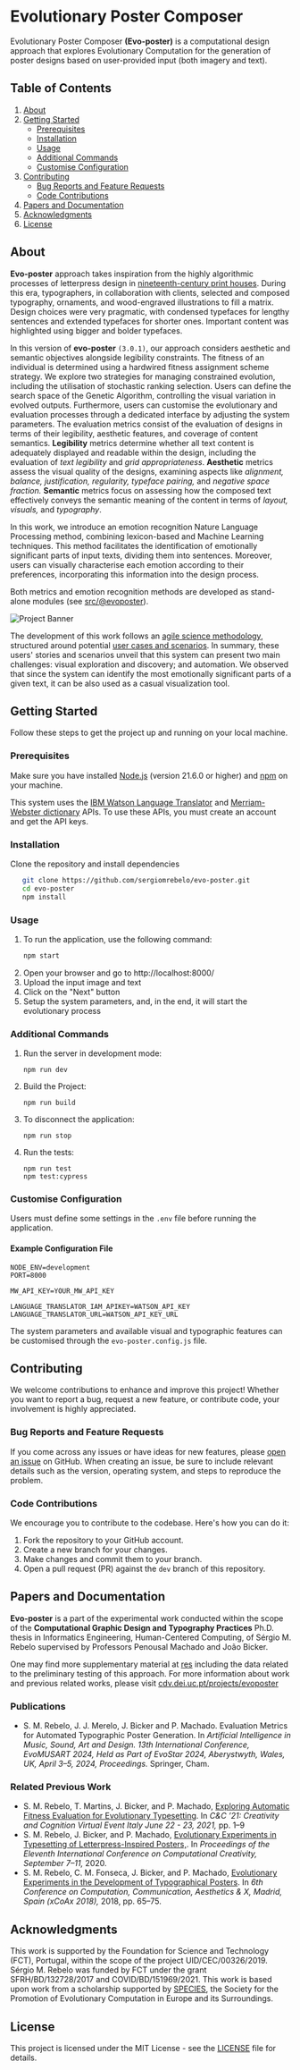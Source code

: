 # Evolutionary Poster Composer

Evolutionary Poster Composer **(Evo-poster)** is a computational design approach that explores Evolutionary Computation for the generation of poster designs based on user-provided input (both imagery and text).


## Table of Contents

1. [About](#about)
3. [Getting Started](#getting-started)
    - [Prerequisites](#prerequisites)
    - [Installation](#installation)
    - [Usage](#usage)
    - [Additional Commands](#additional-commands)
    - [Customise Configuration](#customise-configuration)
4. [Contributing](#contributing)
   - [Bug Reports and Feature Requests](#bug-reports-and-feature-requests)
   - [Code Contributions](#code-contributions)
5. [Papers and Documentation](#papers-and-documentation)
6. [Acknowledgments](#acknowledgments)
7. [License](#license)

## About

**Evo-poster** approach takes inspiration from the highly algorithmic processes of letterpress design in [nineteenth-century print houses](https://en.wikipedia.org/wiki/Letterpress_printing). During this era, typographers, in collaboration with clients, selected and composed typography, ornaments, and wood-engraved illustrations to fill a matrix. Design choices were very pragmatic, with condensed typefaces for lengthy sentences and extended typefaces for shorter ones. Important content was highlighted using bigger and bolder typefaces.

In this version of **evo-poster** `(3.0.1)`, our approach considers aesthetic and semantic objectives alongside legibility constraints. The fitness of an individual is determined using a hardwired fitness assignment scheme strategy. We explore two strategies for managing constrained evolution, including the utilisation of stochastic ranking selection. Users can define the search space of the Genetic Algorithm, controlling the visual variation in evolved outputs. Furthermore, users can customise the evolutionary and evaluation processes through a dedicated interface by adjusting the system parameters.
The evaluation metrics consist of the evaluation of designs in terms of their legibility, aesthetic features, and coverage of content semantics. **Legibility** metrics determine whether all text content is adequately displayed and readable within the design, including the evaluation of *text legibility* and *grid appropriateness*. **Aesthetic** metrics assess the visual quality of the designs, examining aspects like *alignment,* *balance,* *justification,* *regularity,* *typeface pairing,* and *negative space fraction.* **Semantic** metrics focus on assessing how the composed text effectively conveys the semantic meaning of the content in terms of *layout,* *visuals,* and *typography*.

In this work, we introduce an emotion recognition Nature Language Processing method, combining lexicon-based and Machine Learning techniques. This method facilitates the identification of emotionally significant parts of input texts, dividing them into sentences. Moreover, users can visually characterise each emotion according to their preferences, incorporating this information into the design process.

Both metrics and emotion recognition methods are developed as stand-alone modules (see [src/@evoposter](/src/@evoposter)). 

![Project Banner](res/results.png)

The development of this work follows an [agile science methodology](https://arxiv.org/abs/2104.12545), structured around potential [user cases and scenarios]((https://github.com/sergiomrebelo/evo-poster/wiki/Users-Stories-and-Scenarios)). In summary, these users' stories and scenarios unveil that this system can present two main challenges: visual exploration and discovery; and automation. 
We observed that since the system can identify the most emotionally significant parts of a given text, it can be also used as a casual visualization tool.

## Getting Started
Follow these steps to get the project up and running on your local machine.

### Prerequisites
Make sure you have installed [Node.js](https://nodejs.org/) (version 21.6.0 or higher) and [npm](https://www.npmjs.com/) on your machine.

This system uses the [IBM Watson Language Translator](https://www.ibm.com/watson/services/language-translator/) and [Merriam-Webster dictionary](https://www.merriam-webster.com/) APIs. To use these APIs, you must create an account and get the API keys.

### Installation
Clone the repository and install dependencies
```bash
   git clone https://github.com/sergiomrebelo/evo-poster.git
   cd evo-poster
   npm install
   ```

### Usage
1. To run the application, use the following command:
   ```bash
   npm start
   ```
2. Open your browser and go to http://localhost:8000/
3. Upload the input image and text
4. Click on the "Next" button
5. Setup the system parameters, and, in the end, it will start the evolutionary process

### Additional Commands
1. Run the server in development mode:
   ```
   npm run dev
   ```
2. Build the Project:
   ```
   npm run build
3. To disconnect the application:
   ```
   npm run stop
   ```
4. Run the tests:
   ``` 
   npm run test
   npm test:cypress
   ```

### Customise Configuration
Users must define some settings in the `.env` file before running the application. 

#### Example Configuration File
```
NODE_ENV=development
PORT=8000

MW_API_KEY=YOUR_MW_API_KEY

LANGUAGE_TRANSLATOR_IAM_APIKEY=WATSON_API_KEY
LANGUAGE_TRANSLATOR_URL=WATSON_API_KEY_URL
```

The system parameters and available visual and typographic features can be customised through the `evo-poster.config.js` file.


## Contributing

We welcome contributions to enhance and improve this project! Whether you want to report a bug, request a new feature, or contribute code, your involvement is highly appreciated.

### Bug Reports and Feature Requests

If you come across any issues or have ideas for new features, please [open an issue](https://github.com/sergiomrebelo/evo-poster/issues) on GitHub. When creating an issue, be sure to include relevant details such as the version, operating system, and steps to reproduce the problem.

### Code Contributions

We encourage you to contribute to the codebase. Here's how you can do it:

1. Fork the repository to your GitHub account.
2. Create a new branch for your changes.
3. Make changes and commit them to your branch.
4. Open a pull request (PR) against the `dev` branch of this repository.


## Papers and Documentation
**Evo-poster** is a part of the experimental work conducted within the scope of the 
**Computational Graphic Design and Typography Practices** Ph.D. thesis in Informatics Engineering, Human-Centered Computing, of Sérgio M. Rebelo supervised by Professors Penousal Machado and João Bicker.

One may find more supplementary material at [res](/res) including the data related to the preliminary testing of this approach.
For more information about work and previous related works, please visit [cdv.dei.uc.pt/projects/evoposter](https://cdv.dei.uc.pt/projects/evoposter)

### Publications
- S. M. Rebelo, J. J. Merelo, J. Bicker and P. Machado. Evaluation Metrics for Automated Typographic Poster Generation. In *Artificial Intelligence in Music, Sound, Art and Design. 13th International Conference, EvoMUSART 2024, Held as Part of EvoStar 2024, Aberystwyth, Wales, UK, April 3–5, 2024, Proceedings.* Springer, Cham.

### Related Previous Work
- S. M. Rebelo, T. Martins, J. Bicker, and P. Machado, [Exploring Automatic Fitness Evaluation for Evolutionary Typesetting](https://cdv.dei.uc.pt/wp-content/uploads/publications-cdv/rebelo2021a.pdf). In *C&C ’21: Creativity and Cognition Virtual Event Italy June 22 - 23, 2021,* pp. 1–9
- S. M. Rebelo, J. Bicker, and P. Machado, [Evolutionary Experiments in Typesetting of Letterpress-Inspired Posters,](https://cdv.dei.uc.pt/wp-content/uploads/publications-cdv/rebelo2020a.pdf). In *Proceedings of the Eleventh International Conference on Computational Creativity, September 7–11,* 2020.
- S. M. Rebelo, C. M. Fonseca, J. Bicker, and P. Machado, [Evolutionary Experiments in the Development of Typographical Posters](https://cdv.dei.uc.pt/wp-content/uploads/publications-cdv/rebelofonsecaBM2018.pdf). In *6th Conference on Computation, Communication, Aesthetics & X, Madrid, Spain (xCoAx 2018),* 2018, pp. 65–75.


## Acknowledgments
This work is supported by the Foundation for Science and Technology (FCT), Portugal, within the scope of the project UID/CEC/00326/2019. Sérgio M. Rebelo was funded by FCT under the grant SFRH/BD/132728/2017 and COVID/BD/151969/2021. This work is based upon work from a scholarship supported by [SPECIES](https://species-society.org/), the Society for the Promotion of Evolutionary Computation in Europe and its Surroundings.


## License
This project is licensed under the MIT License - see the [LICENSE](LICENSE) file for details.
